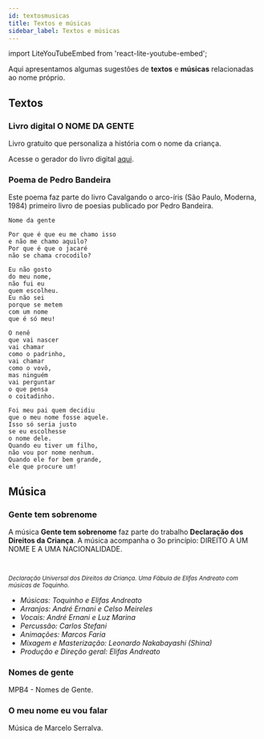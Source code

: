 ```yaml
---
id: textosmusicas
title: Textos e músicas
sidebar_label: Textos e músicas
---
```

import LiteYouTubeEmbed from 'react-lite-youtube-embed';

Aqui apresentamos algumas sugestões de **textos** e **músicas** relacionadas ao nome próprio.

## Textos
### Livro digital O NOME DA GENTE
Livro gratuito que personaliza a história com o nome da criança.

Acesse o gerador do livro digital [aqui](https://livros.aprender.digital/).

### Poema de Pedro Bandeira
Este poema faz parte do livro Cavalgando o arco-íris (São Paulo, Moderna, 1984)
primeiro livro de poesias publicado por Pedro Bandeira.

```
Nome da gente

Por que é que eu me chamo isso
e não me chamo aquilo?
Por que é que o jacaré
não se chama crocodilo?

Eu não gosto
do meu nome,
não fui eu
quem escolheu.
Eu não sei
porque se metem
com um nome
que é só meu!

O nenê
que vai nascer
vai chamar
como o padrinho,
vai chamar
como o vovô,
mas ninguém
vai perguntar
o que pensa
o coitadinho.

Foi meu pai quem decidiu
que o meu nome fosse aquele.
Isso só seria justo
se eu escolhesse
o nome dele.
Quando eu tiver um filho,
não vou por nome nenhum.
Quando ele for bem grande,
ele que procure um!
```

## Música
### Gente tem sobrenome
A música **Gente tem sobrenome** faz parte do trabalho **Declaração dos Direitos da Criança**. A música acompanha o 3o princípio: DIREITO A UM NOME E A UMA NACIONALIDADE.

<div className="youtube-responsive-container">
  <LiteYouTubeEmbed
    id="tbmADC3w0Ao"
    title="Os Direitos da Criança: Gente Tem Sobrenome (3° Princípio)"
  />
</div>

<br />

<small>

*Declaração Universal dos Direitos da Criança.*
*Uma Fábula de Elifas Andreato com músicas de Toquinho.*

</small>

* *Músicas: Toquinho e Elifas Andreato*
* *Arranjos: André Ernani e Celso Meireles*
* *Vocais: André Ernani e Luz Marina*
* *Percussão: Carlos Stefani*
* *Animações: Marcos Faria*
* *Mixagem e Masterização: Leonardo Nakabayashi (Shina)*
* *Produção e Direção geral: Elifas Andreato*

### Nomes de gente
MPB4 - Nomes de Gente.

<div className="youtube-responsive-container">
  <LiteYouTubeEmbed
    id="OFif8dwhKEI"
    title="MPB4 - Nomes De Gente"
  />
</div>

### O meu nome eu vou falar
Música de Marcelo Serralva.


<div className="youtube-responsive-container">
  <LiteYouTubeEmbed
    id="gqZJI7zo8Ek"
    title="O MEU NOME EU VOU FALAR | Música de identidade para a educação infantil"
  />
</div>


